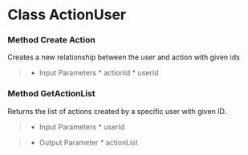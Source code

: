 # Class ActionUser #

### Method Create Action ###

Creates a new relationship between the user and action with given ids

> - Input Parameters
    * actionId
    * userId

### Method GetActionList ###

Returns the list of actions created by a specific user with given ID.

> - Input Parameters
    * userId

> - Output Parameter
    * actionList
